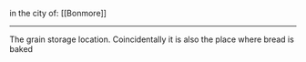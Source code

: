 in the city of: [[Bonmore]]

---

The grain storage location. Coincidentally it is also the place where bread is baked